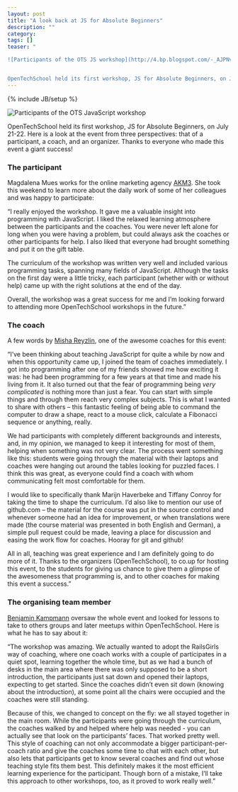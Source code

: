 ```yaml
---
layout: post
title: "A look back at JS for Absolute Beginners"
description: ""
category: 
tags: []
teaser: "

![Participants of the OTS JS workshop](http://4.bp.blogspot.com/-_AJPNvbLN2o/UCEAcvmxLoI/AAAAAAAAAD0/gp51baUhZzE/s640/292488_208652905928403_2062582250_n.jpg)


OpenTechSchool held its first workshop, JS for Absolute Beginners, on July 21-22. Here is a look at the event from three perspectives: that of a participant, a coach, and an organizer. *Thanks* to everyone who made this event a giant success!"
---
```

{% include JB/setup %}

![Participants of the OTS JavaScript workshop](http://4.bp.blogspot.com/-_AJPNvbLN2o/UCEAcvmxLoI/AAAAAAAAAD0/gp51baUhZzE/s640/292488_208652905928403_2062582250_n.jpg)

OpenTechSchool held its first workshop, JS for Absolute Beginners, on July 21-22. Here is a look at the event from three perspectives: that of a participant, a coach, and an organizer. Thanks to everyone who made this event a giant success!

### The participant

Magdalena Mues works for the online marketing agency <a href="http://www.akm3.de/">AKM3</a>. She took this weekend to learn more about the daily work of some of her colleagues and was happy to participate:

“I really enjoyed the workshop. It gave me a valuable insight into programming with JavaScript. I liked the relaxed learning atmosphere between the participants and the coaches. You were never left alone for long when you were having a problem, but could always ask the coaches or other participants for help. I also liked that everyone had brought something and put it on the gift table.

The curriculum of the workshop was written very well and included various programming tasks, spanning many fields of JavaScript. Although the tasks on the first day were a little tricky, each participant (whether with or without help) came up with the right solutions at the end of the day.

Overall, the workshop was a great success for me and I’m looking forward to attending more OpenTechSchool workshops in the future.”

### The coach

A few words by <a href="https://twitter.com/gryzzly">Misha Reyzlin</a>, one of the awesome coaches for this event:

“I’ve been thinking about teaching JavaScript for quite a while by now and when this opportunity came up, I joined the team of coaches immediately. I got into programming after one of my friends showed me how exciting it was: he had been programming for a few years at that time and made his living from it. It also turned out that the fear of programming being *very complicated* is nothing more than just a fear. You can start with simple things and through them reach very complex subjects. This is what I wanted to share with others – this fantastic feeling of being able to command the computer to draw a shape, react to a mouse click, calculate a Fibonacci sequence or anything, really.

We had participants with completely different backgrounds and interests, and, in my opinion, we managed to keep it interesting for most of them, helping when something was not very clear. The process went something like this: students were going through the material with their laptops and coaches were hanging out around the tables looking for puzzled faces. I think this was great, as everyone could find a coach with whom communicating felt most comfortable for them.

I would like to specifically thank Marijn Haverbeke and Tiffany Conroy for taking the time to shape the curriculum. I’d also like to mention our use of github.com – the material for the course was put in the source control and whenever someone had an idea for improvement, or when translations were made (the course material was presented in both English and German), a simple pull request could be made, leaving a place for discussion and easing the work flow for coaches. Hooray for git and github!

All in all, teaching was great experience and I am definitely going to do more of it. Thanks to the organizers (OpenTechSchool), to co.up for hosting this event, to the students for giving us chance to give them a glimpse of the awesomeness that programming is, and to other coaches for making this event a success.”

### The organising team member

[Benjamin Kampmann](https://twitter.com/amasoean) oversaw the whole event and looked for lessons to take to others groups and later meetups within OpenTechSchool. Here is what he has to say about it:

“The workshop was amazing. We actually wanted to adopt the RailsGirls way of coaching, where one coach works with a couple of participates in a quiet spot, learning together the whole time, but as we had a bunch of desks in the main area where there was only supposed to be a short introduction, the participants just sat down and opened their laptops, expecting to get started. Since the coaches didn’t even sit down (knowing about the introduction), at some point all the chairs were occupied and the coaches were still standing.

Because of this, we changed to concept on the fly: we all stayed together in the main room. While the participants were going through the curriculum, the coaches walked by and helped where help was needed - you can actually see that look on the participants’ faces. That worked pretty well. This style of coaching can not only accommodate a bigger participant-per-coach ratio and give the coaches some time to chat with each other, but also lets that participants get to know several coaches and find out whose teaching style fits them best. This definitely makes it the most efficient learning experience for the participant. Though born of a mistake, I’ll take this approach to other workshops, too, as it proved to work really well.”
